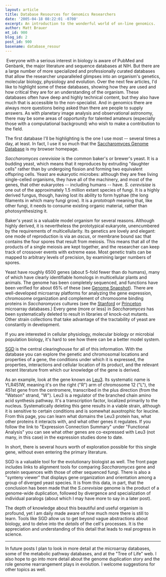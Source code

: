```yaml
---
layout: article
title: Database Resources for Genomics Researchers
date: '2005-04-18 08:22:01 -0700'
excerpt: An introduction to the wonderful world of on-line genomics.
author: Matt Brauer
mt_id: 900
blog_id: 2
post_id: 900
basename: database_resour
---
```

<img src="http://www.pandasthumb.org/pt-archives/brauer/SGD-to-thumb.gif" alt="" style="float:left;" />
<img src="http://www.pandasthumb.org/pt-archives/brauer/SGD-thumb.gif" alt="" />
Everyone with a serious interest in biology is aware of PubMed and Genbank, the major literature and sequence databases at NIH. But there are a large number of more specialized and professionally curated databases that allow the researcher unparalleled glimpses into an organism's genetics, molecular biology, physiology and evolution. Over the next few articles, I'd like to highlight some of these databases, showing how they are used and how critical they are for an understanding of the organism. These databases often have deep and highly technical content, but they also have much that is accessible to the non-specialist. And in genomics there are always more questions being asked than there are people to supply answers. As with planetary image analysis and observational astronomy, there may be some areas of opportunity for talented amateurs (especially those with a computational background) who wish to make a contribution to the field.

The first database I'll be highlighting is the one I use most -- several times a day, at least. In fact, I use it so much that the [Saccharomyces Genome Database](www.yeastgenome.org) is my browser homepage.

_Saccharomyces cerevisiae_ is the common baker's or brewer's yeast. It is a budding yeast, which means that it reproduces by extruding "daughter cells" rather than by undergoing fission and forming two equivalent offspring cells. Yeast are eukaryotic microbes: although they are free living single-celled organisms, they have all of the machinery, and most of the genes, that other eukaryotes -- including humans -- have. _S. cerevisiae_ is one out of the approximately 1.5 million extant species of fungi. It is a highly derived fungus, though, having lost its ability to form hyphae (the long filaments in which many fungi grow). It is a _prototroph_ meaning that, like other fungi, it needs to consume existing organic material, rather than photosynthesizing it. 

Baker's yeast is a valuable model organism for several reasons. Although highly derived, it is nevertheless the prototypical eukaryote, unencumbered by the requirements of multicellularity. Its genetics are lovely and elegant: one mode of reproduction is via an _ascus_, or membrane bound sac that contains the four spores that result from meiosis. This means that all of the products of a single meiosis are kept together, and the researcher can keep track of crossover events with extreme ease. Most genetic traits can be mapped to arbitrary levels of precision, by examining larger numbers of spores.

Yeast have roughly 6500 genes (about 5-fold fewer than do humans), many of which have clearly identifiable homologs in multicellular plants and animals. The genome has been completely sequenced, and functions have been verified for about 65% of these (see [Genome Snapshot](http://www.yeastgenome.org/cache/genomeSnapshot.html)). There are well-developed microarray platforms for analyzing the gene expression, chromosome organization and complement of chromosome binding proteins in _Saccharomyces_ cultures (see the [Stanford](http://smd.stanford.edu) or [Princeton](http://puma.princeton.edu) microarray databases.) Every gene (more or less) in _Saccharomyces_ has been systematically deleted to result in libraries of knock-out mutants. Other strain collections that take advantage of the tractability of yeast are constantly in development.

If you are interested in cellular physiology, molecular biology or microbial population biology, it's hard to see how there can be a better model system.

[SGD](http://www.yeastgenome.org) is the central clearinghouse for all of this information. With the database you can explore the genetic and chromosomal locations and properties of a gene, the conditions under which it is expressed, the properties, interactions and cellular location of its product, and the relevant recent literature from which our knowledge of the gene is derived.

As an example, look at the gene known as [Leu3](http://db.yeastgenome.org/cgi-bin/locus.pl?locus=leu3). Its systematic name is YLR451W, meaning it's on the right ("R") arm of chromosome 12 ("L"), the 451st gene from the centromere, transcribed in the plus direction (from the "Watson" strand, "W"). Leu3 is a regulator of the branched chain amino acid synthesis pathway. It's a transcription factor, localized primarily to the nucleus. Systematically deleting this gene results in a viable strain, although it is sensitive to certain conditions and is somewhat auxotrophic for leucine. From this page, you can learn what domains the Leu3 protein has, what other proteins it interacts with, and what other genes it regulates. If you follow the link to "Expression Connection Summary" under "Functional Analysis" you can see what other genes are co-expressed with Leu3 (not many, in this case) in the expression studies done to date.

In short, there is several hours worth of exploration possible for this single gene, without even entering the primary literature.

SGD is a valuable tool for the evolutionary biologist as well. The front page includes links to alignment tools for comparing _Saccharomyces_ gene and protein sequences with those of other sequenced fungi. There is also a "synteny  viewer" that displays gene organization and orientation among a group of diverged yeast species. It is from this data, in part, that the conclusion has been made that the _S.cerevisiae_ genome is the product of a genome-wide duplication, followed by divergence and specialization of individual paralogs (about which I may have more to say in a later post).

The depth of knowledge about this beautiful and useful organism is profound, yet I am daily made aware of how much more there is still to learn. Tools like SGD allow us to get beyond vague abstractions about biology, and to delve into the _details_ of the cell's processes. It is the appreciation and understanding of this detail that leads to real progress in science.

---

In future posts I plan to look in more detail at the microarray databases, some of the metabolic pathway databases, and at the "Tree of Life" web. I also hope to go into more detail about the genome duplication story and the role genome rearrangement plays in evolution. I welcome suggestions for other topics as well.
